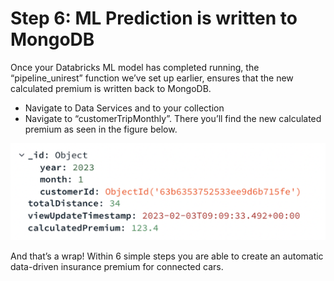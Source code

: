 # Step 6: ML Prediction is written to MongoDB 
Once your Databricks ML model has completed running, the “pipeline_unirest” function we’ve set up earlier, ensures that the new calculated premium is written back to MongoDB. 
* Navigate to Data Services and to your collection 
* Navigate to “customerTripMonthly”. There you’ll find the new calculated premium as seen in the figure below.

![image](InsuranceGitHub/Figure12.png) 

And that’s a wrap! 
Within 6 simple steps you are able to create an automatic data-driven insurance premium for connected cars.
